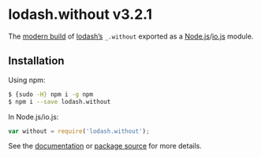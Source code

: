 # lodash.without v3.2.1

The [modern build](https://github.com/lodash/lodash/wiki/Build-Differences) of [lodash’s](https://lodash.com/) `_.without` exported as a [Node.js](http://nodejs.org/)/[io.js](https://iojs.org/) module.

## Installation

Using npm:

```bash
$ {sudo -H} npm i -g npm
$ npm i --save lodash.without
```

In Node.js/io.js:

```js
var without = require('lodash.without');
```

See the [documentation](https://lodash.com/docs#without) or [package source](https://github.com/lodash/lodash/blob/3.2.1-npm-packages/lodash.without) for more details.
